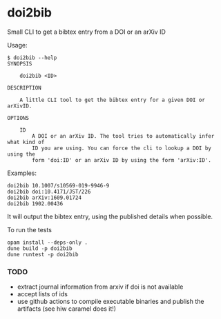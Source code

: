 # doi2bib
Small CLI to get a bibtex entry from a DOI or an arXiv ID 

Usage:

    $ doi2bib --help
    SYNOPSIS

        doi2bib <ID>

    DESCRIPTION

        A little CLI tool to get the bibtex entry for a given DOI or arXivID.

    OPTIONS

        ID
            A DOI or an arXiv ID. The tool tries to automatically infer what kind of
            ID you are using. You can force the cli to lookup a DOI by using the
            form 'doi:ID' or an arXiv ID by using the form 'arXiv:ID'.

Examples:

    doi2bib 10.1007/s10569-019-9946-9
    doi2bib doi:10.4171/JST/226
    doi2bib arXiv:1609.01724
    doi2bib 1902.00436

It will output the bibtex entry, using the published details when possible.

To run the tests

    opam install --deps-only .
    dune build -p doi2bib
    dune runtest -p doi2bib


### TODO

 - extract journal information from arxiv if doi is not available
 - accept lists of ids
 - use github actions to compile executable binaries and publish the artifacts (see hiw caramel does it!)
 
